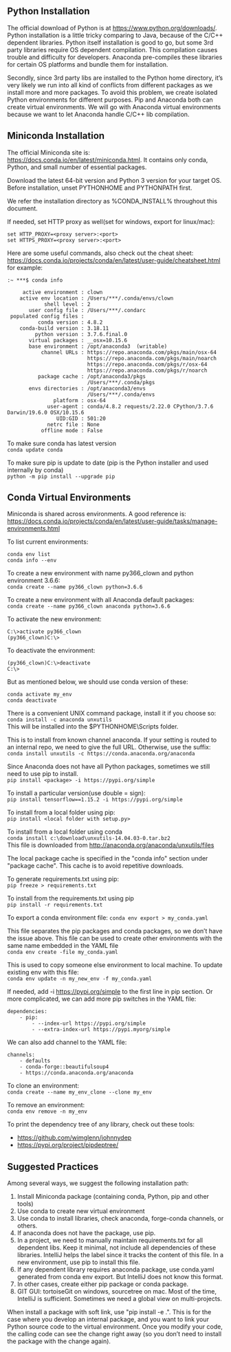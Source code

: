## Python Installation
The official download of Python is at https://www.python.org/downloads/. 
Python installation is a little tricky comparing to Java, because of the 
C/C++ dependent libraries. Python itself installation is good to go, but some
3rd party libraries require OS dependent compilation. This compilation
causes trouble and difficulty for developers. Anaconda pre-compiles these 
libraries for certain OS platforms and bundle them for installation. 

Secondly, since 3rd party libs are installed to the Python home directory, 
it’s very likely we run into all kind of conflicts from different packages as
we install more and more packages. To avoid this problem, we create isolated
Python environments for different purposes. Pip and Anaconda both can create
virtual environments. We will go with Anaconda virtual environments because
we want to let Anaconda handle C/C++ lib compilation.

## Miniconda Installation
The official Miniconda site is: https://docs.conda.io/en/latest/miniconda.html. 
It contains only conda, Python, and small number of essential packages.

Download the latest 64-bit version and Python 3 version for your target OS. 
Before installation, unset PYTHONHOME and PYTHONPATH first.

We refer the installation directory as %CONDA_INSTALL% throughout this 
document.

If needed, set HTTP proxy as well(set for windows, export for linux/mac):
```
set HTTP_PROXY=<proxy server>:<port>
set HTTPS_PROXY=<proxy server>:<port>
```

Here are some useful commands, also check out the cheat sheet: 
https://docs.conda.io/projects/conda/en/latest/user-guide/cheatsheet.html  
for example:
```
:~ ***$ conda info
 
     active environment : clown
    active env location : /Users/***/.conda/envs/clown
            shell level : 2
       user config file : /Users/***/.condarc
 populated config files : 
          conda version : 4.8.2
    conda-build version : 3.18.11
         python version : 3.7.6.final.0
       virtual packages : __osx=10.15.6
       base environment : /opt/anaconda3  (writable)
           channel URLs : https://repo.anaconda.com/pkgs/main/osx-64
                          https://repo.anaconda.com/pkgs/main/noarch
                          https://repo.anaconda.com/pkgs/r/osx-64
                          https://repo.anaconda.com/pkgs/r/noarch
          package cache : /opt/anaconda3/pkgs
                          /Users/***/.conda/pkgs
       envs directories : /opt/anaconda3/envs
                          /Users/***/.conda/envs
               platform : osx-64
             user-agent : conda/4.8.2 requests/2.22.0 CPython/3.7.6 Darwin/19.6.0 OSX/10.15.6
                UID:GID : 501:20
             netrc file : None
           offline mode : False
```
To make sure conda has latest version  
```conda update conda```

To make sure pip is update to date (pip is the Python installer and used internally by conda)  
```python -m pip install --upgrade pip```

## Conda Virtual Environments  
Miniconda is shared across environments. A good reference is: 
https://docs.conda.io/projects/conda/en/latest/user-guide/tasks/manage-environments.html

To list current environments:  
```
conda env list
conda info --env
```

To create a new environment with name py366_clown and python environment 3.6.6:  
```conda create --name py366_clown python=3.6.6```

To create a new environment with all Anaconda default packages:  
```conda create --name py366_clown anaconda python=3.6.6```

To activate the new environment:
```
C:\>activate py366_clown
(py366_clown)C:\>
```

To deactivate the environment:
```
(py366_clown)C:\>deactivate
C:\>
```

But as mentioned below, we should use conda version of these:
```
conda activate my_env
conda deactivate
```

There is a convenient UNIX command package, install it if you choose so:  
```conda install -c anaconda unxutils```  
This will be installed into the $PYTHONHOME\Scripts folder.

This is to install from known channel anaconda. If your setting is routed to an
internal repo, we need to give the full URL. Otherwise, use the suffix:  
```conda install unxutils -c https://conda.anaconda.org/anaconda```

Since Anaconda does not have all Python packages, sometimes we still need to 
use pip to install.  
```pip install <package> -i https://pypi.org/simple```

To install a particular version(use double = sign):  
```pip install tensorflow==1.15.2 -i https://pypi.org/simple```

To install from a local folder using pip:  
```pip install <local folder with setup.py>```

To install from a local folder using conda  
```conda install c:\download\unxutils-14.04.03-0.tar.bz2```  
This file is downloaded from http://anaconda.org/anaconda/unxutils/files

The local package cache is specified in the "conda info" section under 
"package cache". This cache is to avoid repetitive downloads.

To generate requirements.txt using pip:  
```pip freeze > requirements.txt```

To install from the requirements.txt using pip  
```pip install -r requirements.txt```

To export a conda environment file:
```conda env export > my_conda.yaml```

This file separates the pip packages and conda packages, so we don’t have the 
issue above. This file can be used to create other environments with the same
name embedded in the YAML file  
```conda env create -file my_conda.yaml```

This is used to copy someone else environment to local machine.
To update existing env with this file:  
```conda env update -n my_new_env -f my_conda.yaml```  

If needed, add -i https://pypi.org/simple to the first line in pip section. 
Or more complicated, we can add more pip switches in the YAML file:
```
dependencies:
    - pip:
        - --index-url https://pypi.org/simple
        - --extra-index-url https://pypi.myorg/simple 
```

We can also add channel to the YAML file:
```
channels:
    - defaults
    - conda-forge::beautifulsoup4
    - https://conda.anaconda.org/anaconda
```

To clone an environment:  
```conda create --name my_env_clone --clone my_env ```

To remove an environment:  
```conda env remove -n my_env```

To print the dependency tree of any library, check out these tools:  
- https://github.com/wimglenn/johnnydep
- https://pypi.org/project/pipdeptree/

## Suggested Practices
Among several ways, we suggest the following installation path:
1. Install Miniconda package (containing conda, Python, pip and other tools)
2. Use conda to create new virtual environment
3. Use conda to install libraries, check anaconda, forge-conda channels, or 
others.
4. If anaconda does not have the package, use pip.
5. In a project, we need to manually maintain requirements.txt for all 
dependent libs. Keep it minimal, not include all dependencies of these 
libraries. IntelliJ helps the label since it tracks the content of this file. 
In a new environment, use pip to install this file.
6. If any dependent library requires anaconda package, use conda.yaml generated
from conda env export. But IntelliJ does not know this format.
7. In other cases, create either pip package or conda package.  
8. GIT GUI: tortoiseGit on windows, sourcetree on mac. Most of the time, 
IntelliJ is sufficient. Sometimes we need a global view on multi-projects.

When install a package with soft link, use "pip install -e .".
This is for the case where you develop an internal package, and you want to 
link your Python source code to the virtual environment. Once you modify your 
code,  the calling code can see the change right away (so you don’t need to 
install the package with the change again).


